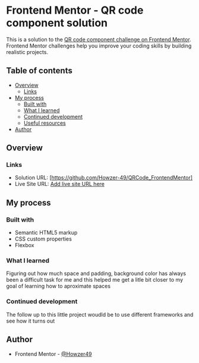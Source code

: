 # Frontend Mentor - QR code component solution

This is a solution to the [QR code component challenge on Frontend Mentor](https://www.frontendmentor.io/challenges/qr-code-component-iux_sIO_H). Frontend Mentor challenges help you improve your coding skills by building realistic projects. 

## Table of contents

- [Overview](#overview)
  - [Links](#links)
- [My process](#my-process)
  - [Built with](#built-with)
  - [What I learned](#what-i-learned)
  - [Continued development](#continued-development)
  - [Useful resources](#useful-resources)
- [Author](#author)

## Overview

### Links

- Solution URL: [https://github.com/Howzer-49/QRCode_FrontendMentor]
- Live Site URL: [Add live site URL here](https://your-live-site-url.com)

## My process

### Built with

- Semantic HTML5 markup
- CSS custom properties
- Flexbox

### What I learned

Figuring out how much space and padding, background color has always been a difficult task for me and this helped me get a litle bit closer to my goal of learning how to aproximate spaces

### Continued development

The follow up to this little project woudld be to use different frameworks and see how it turns out

## Author

- Frontend Mentor - [@Howzer49](https://www.frontendmentor.io/profile/yourusername)



